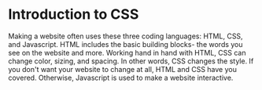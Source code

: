 # Introduction to CSS

Making a website often uses these three coding languages: HTML, CSS, and Javascript. HTML includes the basic building blocks- the words you see on the website and more. Working hand in hand with HTML, CSS can change color, sizing, and spacing. In other words, CSS changes the style. If you don't want your website to change at all, HTML and CSS have you covered. Otherwise, Javascript is used to make a website interactive.
